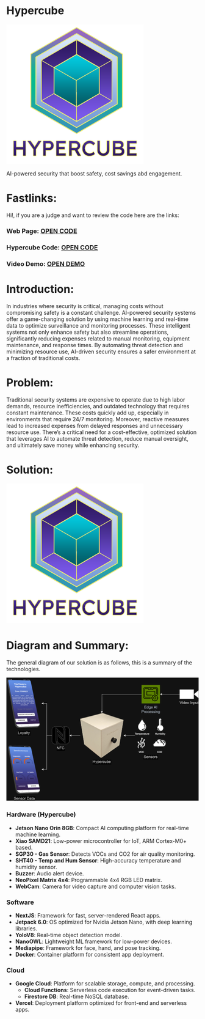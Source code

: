 # Hypercube

<img src="./Images/test.png" width="360px">

AI-powered security that boost safety, cost savings abd engagement.

# Fastlinks:

Hi!, if you are a judge and want to review the code here are the links:

### **Web Page**: [OPEN CODE](./hypercube-webapp/)
### **Hypercube Code**: [OPEN CODE](./workspace/)
### **Video Demo**: [OPEN DEMO](https://youtu.be/D6IDM0J6fAc)

# Introduction:

In industries where security is critical, managing costs without compromising safety is a constant challenge. AI-powered security systems offer a game-changing solution by using machine learning and real-time data to optimize surveillance and monitoring processes. These intelligent systems not only enhance safety but also streamline operations, significantly reducing expenses related to manual monitoring, equipment maintenance, and response times. By automating threat detection and minimizing resource use, AI-driven security ensures a safer environment at a fraction of traditional costs.

# Problem:

Traditional security systems are expensive to operate due to high labor demands, resource inefficiencies, and outdated technology that requires constant maintenance. These costs quickly add up, especially in environments that require 24/7 monitoring. Moreover, reactive measures lead to increased expenses from delayed responses and unnecessary resource use. There’s a critical need for a cost-effective, optimized solution that leverages AI to automate threat detection, reduce manual oversight, and ultimately save money while enhancing security.

# Solution: 

<img src="./Images/test.png" width="360px">

# Diagram and Summary:

The general diagram of our solution is as follows, this is a summary of the technologies.

<img src="./Images/Hypercube.drawio.png">

### Hardware (Hypercube)
- **Jetson Nano Orin 8GB**: Compact AI computing platform for real-time machine learning.
- **Xiao SAMD21**: Low-power microcontroller for IoT, ARM Cortex-M0+ based.
- **SGP30 - Gas Sensor**: Detects VOCs and CO2 for air quality monitoring.
- **SHT40 - Temp and Hum Sensor**: High-accuracy temperature and humidity sensor.
- **Buzzer**: Audio alert device.
- **NeoPixel Matrix 4x4**: Programmable 4x4 RGB LED matrix.
- **WebCam**: Camera for video capture and computer vision tasks.

### Software
- **NextJS**: Framework for fast, server-rendered React apps.
- **Jetpack 6.0**: OS optimized for Nvidia Jetson Nano, with deep learning libraries.
- **YoloV8**: Real-time object detection model.
- **NanoOWL**: Lightweight ML framework for low-power devices.
- **Mediapipe**: Framework for face, hand, and pose tracking.
- **Docker**: Container platform for consistent app deployment.

### Cloud
- **Google Cloud**: Platform for scalable storage, compute, and processing.
  - **Cloud Functions**: Serverless code execution for event-driven tasks.
  - **Firestore DB**: Real-time NoSQL database.
- **Vercel**: Deployment platform optimized for front-end and serverless apps.